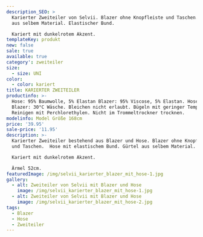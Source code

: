```yaml
---
description_SEO: >
  Karierter Zweiteiler von Selvii. Blazer ohne Knopfleiste und Taschen. Gürtel
  aus selbem Material. Elastischer Bund.

  Kariert mit dunkelrotem Akzent.
templateKey: produkt
new: false
sale: true
available: true
category': zweiteiler
size:
  - size: UNI
color:
  - color: kariert
title: KARIERTER ZWEITEILER
productinfo: >-
  Hose: 95% Baumwolle, 5% Elastan Blazer: 95% Viscose, 5% Elastan. Hose &
  Blazer: 30°C Wäsche. Bleichen nicht erlaubt. Bügeln mit geringer Temperatur.
  Reinigen mit Perchlorethylen. Nicht im Trommeltrockner trocknen.
modelinfo: Model Größe 168cm
price: '39.95'
sale-price: '11.95'
description: >-
  Karierter Zweiteiler bestehend aus Blazer und Hose. Blazer ohne Knopfleiste
  und Taschen.  Hose mit elastischem Bund. Gürtel aus selbem Material.

  Kariert mit dunkelrotem Akzent.

  Ärmel 52cm.
featuredImage: /img/selvii_karierter_blazer_mit_hose-1.jpg
gallery:
  - alt: Zweiteiler von Selvii mit Blazer und Hose
    image: /img/selvii_karierter_blazer_mit_hose-1.jpg
  - alt: Zweiteiler von Selvii mit Blazer und Hose
    image: /img/selvii_karierter_blazer_mit_hose-2.jpg
tags:
  - Blazer
  - Hose
  - Zweiteiler
---
```



